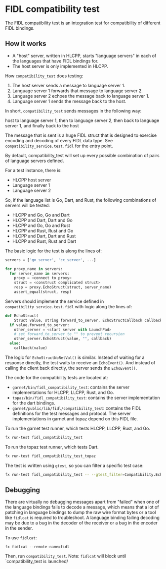 # FIDL compatibility test

The FIDL compatibility test is an integration test for compatibility of
different FIDL bindings.

## How it works

- A "host" server, written in HLCPP, starts "language servers" in each of the
  languages that have FIDL bindings for.
- The host server is only implemented in HLCPP.

How `compatibility_test` does testing:

  1. The host server sends a message to language server 1.
  2. Language server 1 forwards that message to language server 2.
  3. Language server 2 echoes the message back to language server 1.
  4. Language server 1 sends the message back to the host.

In short, `compatibility_test` sends messages in the following way:

host to language server 1, then to language server 2, then back to language
server 1, and finally back to the host

The message that is sent is a huge FIDL struct that is designed to exercise
    encoding and decoding of every FIDL data type. See
    `compatibility_service.test.fidl` for the entry point.

By default, compatibility_test will set up every possible combination of pairs
of language servers defined.

For a test instance, there is:

  - HLCPP host server
  - Language server 1
  - Language server 2

So, if the language list is Go, Dart, and Rust, the following combinations of
servers will be tested:

  - HLCPP and Go, Go and Dart
  - HLCPP and Dart, Dart and Go
  - HLCPP and Go, Go and Rust
  - HLCPP and Rust, Rust and Go
  - HLCPP and Dart, Dart and Rust
  - HLCPP and Rust, Rust and Dart

The basic logic for the test is along the lines of:

```python
servers = ['go_server', 'cc_server', ...]

for proxy_name in servers:
  for server_name in servers:
    proxy = <connect to proxy>
    struct = <construct complicated struct>
    resp = proxy.EchoStruct(struct, server_name)
    assert_equal(struct, resp)
```

Servers should implement the service defined in
`compatibility_service.test.fidl` with logic along the lines of:

```python
def EchoStruct(
    Struct value, string forward_to_server, EchoStructCallback callback):
  if value.forward_to_server:
    other_server = <start server with LaunchPad>
    # set forward_to_server to "" to prevent recursion
    other_server.EchoStruct(value, "", callback)
  else:
    callback(value)
```

The logic for `EchoStructNoRetVal()` is similar. Instead of waiting for a
response directly, the test waits to receive an `EchoEvent()`. And instead of
calling the client back directly, the server sends the `EchoEvent()`.

The code for the compatibility tests are located at:

- `garnet/bin/fidl_compatibility_test`: contains the server implementations for
  HLCPP, LLCPP, Rust, and Go.
- `topaz/bin/fidl_compatibility_test`: contains the server implementation for
  the dart bindings.
- `garnet/public/lib/fidl/compatibility_test`: contains the FIDL definitions for
  the test messages and protocol. The server implementations in garnet and topaz
  depend on this FIDL file.

To run the garnet test runner, which tests HLCPP, LLCPP, Rust, and Go.

```sh
fx run-test fidl_compatibility_test
```

To run the topaz test runner, which tests Dart.

```sh
fx run-test fidl_compatibility_test_topaz
```

The test is written using `gtest`, so you can filter a specific test case:

```sh
fx run-test fidl_compatibility_test -- --gtest_filter=Compatibility.EchoArrays
```

## Debugging

There are virtually no debugging messages apart from "failed" when one of the
language bindings fails to decode a message, which means that a lot of patching
in language bindings to dump the raw wire format bytes or a tool like
`fidlcat` is required to troubleshoot. A language binding failing decoding may
be due to a bug in the decoder of the receiver or a bug in the encoder in the
sender.

To use `fidlcat`:

```
fx fidlcat --remote-name=fidl
```

Then, run `compatibility_test`. Note: `fidlcat` will block until
`compatibility_test is launched/
